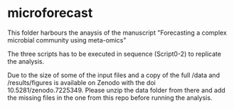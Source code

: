 # microforecast

This folder harbours the anaysis of the manuscript "Forecasting a complex microbial community using meta-omics"

The three scripts has to be executed in sequence (Script0-2) to replicate the analysis.

Due to the size of some of the input files and a copy of the full /data and /results/figures is available on Zenodo with the doi 10.5281/zenodo.7225349. Please unzip the data folder from there and add the missing files in the one from this repo before running the analysis.
